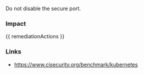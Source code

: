 
Do not disable the secure port.

### Impact
<!-- Add Impact here -->

<!-- DO NOT CHANGE -->
{{ remediationActions }}

### Links
- https://www.cisecurity.org/benchmark/kubernetes


